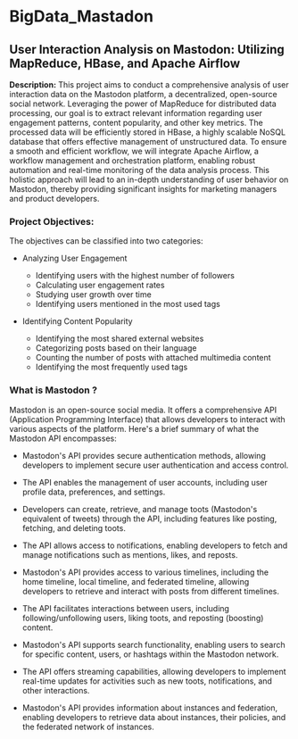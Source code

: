 # BigData_Mastadon

## User Interaction Analysis on Mastodon: Utilizing MapReduce, HBase, and Apache Airflow

**Description:** This project aims to conduct a comprehensive analysis of user interaction data on the Mastodon platform, a decentralized, open-source social network. Leveraging the power of MapReduce for distributed data processing, our goal is to extract relevant information regarding user engagement patterns, content popularity, and other key metrics. The processed data will be efficiently stored in HBase, a highly scalable NoSQL database that offers effective management of unstructured data. To ensure a smooth and efficient workflow, we will integrate Apache Airflow, a workflow management and orchestration platform, enabling robust automation and real-time monitoring of the data analysis process. This holistic approach will lead to an in-depth understanding of user behavior on Mastodon, thereby providing significant insights for marketing managers and product developers.

### Project Objectives:
The objectives can be classified into two categories:

- Analyzing User Engagement
    + Identifying users with the highest number of followers
    + Calculating user engagement rates
    + Studying user growth over time
    + Identifying users mentioned in the most used tags

- Identifying Content Popularity
    + Identifying the most shared external websites
    + Categorizing posts based on their language
    + Counting the number of posts with attached multimedia content
    + Identifying the most frequently used tags

### What is Mastodon ?
Mastodon is an open-source social media.
It offers a comprehensive API (Application Programming Interface) that allows developers to interact with various aspects of the platform. Here's a brief summary of what the Mastodon API encompasses:

- Mastodon's API provides secure authentication methods, allowing developers to implement secure user authentication and access control.

- The API enables the management of user accounts, including user profile data, preferences, and settings.

- Developers can create, retrieve, and manage toots (Mastodon's equivalent of tweets) through the API, including features like posting, fetching, and deleting toots.

- The API allows access to notifications, enabling developers to fetch and manage notifications such as mentions, likes, and reposts.

- Mastodon's API provides access to various timelines, including the home timeline, local timeline, and federated timeline, allowing developers to retrieve and interact with posts from different timelines.

- The API facilitates interactions between users, including following/unfollowing users, liking toots, and reposting (boosting) content.

- Mastodon's API supports search functionality, enabling users to search for specific content, users, or hashtags within the Mastodon network.

- The API offers streaming capabilities, allowing developers to implement real-time updates for activities such as new toots, notifications, and other interactions.

- Mastodon's API provides information about instances and federation, enabling developers to retrieve data about instances, their policies, and the federated network of instances.
